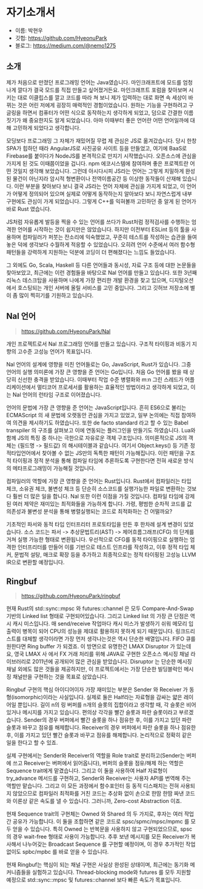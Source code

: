 # 자기소개서

- 이름: 박현우
- 깃헙: https://github.com/HyeonuPark
- 블로그: https://medium.com/@nemo1275

## 소개

제가 처음으로 만졌던 프로그래밍 언어는 Java였습니다. 마인크래프트에 모드를 엄청나게 깔다가 결국 모드를 직접 만들고 싶어졌거든요. 마인크래프트 포럼을 찾아보며 시키는 대로 이클립스를 깔고 코드를 따라 쳐 보니 제가 입력하는 대로 화면 속 세상이 바뀌는 것은 어린 저에게 굉장히 매력적인 경험이었습니다. 원하는 기능을 구현하려고 구글링을 하면서 컴퓨터가 어떤 식으로 동작하는지 생각하게 되었고, 덤으로 간결한 이름짓기가 왜 중요한지도 알게 되었습니다. 아마 이때부터 좋은 언어란 어떤 언어일까에 대해 고민하게 되었다고 생각합니다.

모딩보다 프로그래밍 그 자체가 재밌어질 무렵 제 관심은 JS로 옮겨갔습니다. 당시 한창 SPA가 힙하던 때라 AngularJS로 사진공유 사이트 등을 만들었고, 여기에 BaaS로 Firebase를 붙이다가 NodeJS를 본격적으로 만지기 시작했습니다. 오픈소스에 관심을 가지게 된 것도 이때쯤이었을 겁니다. npm 에코시스템에 참여하며 좋은 프로젝트란 어떤 것일지 생각해 보았습니다.
그런데 아시다시피 JS라는 언어는 그렇게 치밀하게 완성된 물건이 아닌지라 암시적 형변환이나 전역이름공간 등 이상한 동작들이 산재해 있습니다. 이런 부분을 찾아보다 보니 결국 JS라는 언어 자체에 관심을 가지게 되었고, 이 언어가 어떻게 정의되어 있으며 실제로 어떻게 동작하는지 알아보다 보니 자연스럽게 내부 구현에도 관심이 가게 되었습니다. 그렇게 C++를 익혀볼까 고민하던 중 알게 된 언어가 바로 Rust 였습니다.

JS처럼 자유롭게 발등을 찍을 수 있는 언어를 쓰다가 Rust처럼 정적검사를 수행하는 엄격한 언어를 시작하는 것이 쉽지만은 않았습니다. 하지만 이전부터 ESLint 등의 툴을 사용하며 컴파일러가 퍼붓는 잔소리에 익숙했었고, 꾸준히 테스트를 작성하는 습관을 들여놓은 덕에 생각보다 수월하게 적응할 수 있었습니다. 오히려 언어 수준에서 여러 함수형 패턴들을 강력하게 지원하는 덕분에 코딩이 더 편해졌다는 느낌도 들었습니다.

그 외에도 Go, Scala, Haskell 등 다른 언어들과 동시성, 자료 구조 등에 대한 논문들을 찾아보았고, 최근에는 이런 경험들을 바탕으로 Nal 언어를 만들고 있습니다. 또한 3년째 리눅스 데스크탑을 사용하며 나에게 가장 편리한 개발 환경을 찾고 있으며, 디지털오션에서 호스팅되는 개인 서버에 올릴 서비스를 고민 중입니다. 그리고 깃허브 저장소에 별이 좀 많이 찍히기를 기원하고 있습니다.

## Nal 언어

> https://github.com/HyeonuPark/Nal

개인 프로젝트로서 Nal 프로그래밍 언어를 만들고 있습니다. 구조적 타이핑과 비동기 지향의 고수준 고성능 언어가 목표입니다.

Nal 언어의 설계에 영향을 미친 언어들로는 Go, JavaScript, Rust가 있습니다. 그중 언어의 실행 의미론에 가장 큰 영향을 준 언어는 Go입니다. 처음 Go 언어를 봤을 때 상당히 신선한 충격을 받았습니다. 이때부터 작업 수준 병렬화와 m:n 그린 스레드가 어플리케이션에서 멀티코어 프로세서를 활용하는 효율적인 방법이라고 생각하게 되었고, 이는 Nal 언어의 런타임 구조로 이어졌습니다.

언어의 문법에 가장 큰 영향을 준 언어는 JavaScript입니다. 흔히 ES6으로 불리는 ECMAScript 의 새 문법에 오랫동안 관심을 가지고 있었고, 일부 논의에는 직접 참여하여 의견을 제시하기도 하였습니다. 또한 de facto standard 라고 할 수 있는 Babel transpiler 의 구조를 살펴보고 이에 연동되는 플러그인을 만들기도 하였습니다. Lua와 함께 JS의 특징 중 하나는 극한으로 자유로운 객체 구조입니다. 의미론적으로 JS의 객체는 {필드명 -> 필드값} 의 해시테이블과 같습니다. 여기서 Object.keys() 등 기존 정적타입언어에서 찾아볼 수 없는 JS만의 독특한 패턴이 가능해집니다. 이런 패턴을 구조적 타이핑과 정적 분석을 통해 컴파일 타임에 추론하도록 구현한다면 전혀 새로운 방식의 메타프로그래밍이 가능해질 것입니다.

컴파일러의 역할에 가장 큰 영향을 준 언어는 Rust입니다. Rust에서 컴파일러는 타입 체크, 소유권 체크, 불변성 체크 등 단순히 소스코드를 실행가능한 파일로 변환하는 것보다 훨씬 더 많은 일을 합니다. Nal 또한 이런 이점을 가질 것입니다. 컴파일 타임에 강제된 여러 제약은 재미있는 최적화들을 가능하게 합니다. 가령, 평범한 순차적 코드를 값 의존성과 불변성 분석을 통해 병렬실행되는 코드로 최적화하는 건 어떨까요?

기초적인 파서와 동적 타입 인터프리터 프로토타입을 만든 후 한차례 설계 변경이 있었습니다. 소스 코드는 파서 -> 추상문법트리(AST) -> 제어흐름그래프(CFG) 의 단계를 거쳐 실행 가능한 형태로 변환됩니다. 우선적으로 CFG를 동적 타이핑으로 실행하는 엄격한 인터프리터를 만들어 이를 기반으로 테스트 인프라를 작성하고, 이후 정적 타입 체커, 문법적 설탕, 매크로 확장 등을 추가하고 최종적으로는 정적 타이핑된 고성능 LLVM IR으로 변환할 예정입니다.

## Ringbuf

> https://github.com/HyeonuPark/ringbuf

현재 Rust의 std::sync::mpsc 와 futures::channel 은 모두 Compare-And-Swap 기반의 Linked list 형태로 구현되어있습니다. 그리고 Linked list 의 가장 큰 단점은 역시 캐시 미스입니다. 매 send/receive 작업마다 캐시 미스가 발생하기 쉬워 메모리 입출력이 병목이 되어 CPU의 성능을 제대로 활용하지 못하게 되기 때문입니다. 링크드리스트를 대체할 생각이라면 가장 먼저 생각나는것은 역시 단순한 배열입니다. FIFO 큐를 원한다면 Ring buffer 가 되겠죠. 이 방면으로 유명한건 LMAX Disruptor 가 있는데요, 영국 LMAX 사 에서 FX 거래 처리를 위해 JAVA로 구현한 오픈소스 메시징 채널 라이브러리로 2011년에 공개되어 많은 관심을 받았습니다. Disruptor 는 단순한 메시징 채널 외에도 많은 것들을 제공하지만, 이 프로젝트에서는 가장 단순한 빌딩블럭인 메시징 채널만을 구현하는 것을 목표로 삼았습니다.

Ringbuf 구현의 핵심 아이디어이자 가장 재미있는 부분은 Sender 와 Receiver 가 동형(isomorphic)이라는 사실입니다. 실제로 둘은 Half라는 자료형을 감싸는 얇은 레이어일 뿐입니다. 길이 n의 링 버퍼를 n개의 슬롯의 집합이라고 생각할 때, 각 슬롯은 비어 있거나 메시지를 가지고 있습니다. 편의상 각각을 빨간 슬롯과 파란 슬롯이라고 부르겠습니다. Sender의 경우 버퍼에서 빨간 슬롯을 하나 점유한 후, 이를 가지고 있던 파란 슬롯과 바꾸고 점유를 해제합니다. Receiver의 경우 버퍼에서 파란 슬롯을 하나 점유한 후, 이를 가지고 있던 빨간 슬롯과 바꾸고 점유를 해제합니다. 논리적으로 정확히 같은 일을 한다고 할 수 있죠.

실제 구현에서는 Sender와 Receiver의 역할을 Role trait로 분리하고(Sender는 버퍼에 쓰고 Receiver는 버퍼에서 읽어옵니다), 버퍼의 슬롯을 점유/해제 하는 역할은 Sequence trait에게 맡겼습니다. 그리고 이 둘을 사용하여 Half 자료형이 try_advance 메서드를 구현하고, Sender와 Receiver는 사용자 API를 번역해 주는 역할만 맡습니다. 그리고 이 모든 과정에서 함수포인터 등 동적 디스패치는 전혀 사용되지 않았으므로 컴파일러 최적화를 거친 코드는 추상화 없이 손으로 한땀 한땀 짜낸 코드와 이론상 같은 속도를 낼 수 있습니다. 그러니까, Zero-cost Abstraction 이죠.

현재 Sequence trait의 구현체는 Owned 와 Shared 의 두 가지로, 후자는 여러 작업간 공유가 가능합니다. 이 둘을 조합하면 같은 코드로 spsc/spmc/mpsc/mpmc 를 모두 얻을 수 있습니다. 특히 Owned 는 반복문을 사용하지 않고 구현되었으므로, spsc 의 경우 wait-free 형태로 사용이 가능합니다. 추후 보낸 메시지를 모든 Receiver가 복사해서 나누어갖는 Broadcast Sequence 를 구현할 예정이며, 이 경우 추가적인 작업 없이도 spbc/mpbc 를 바로 얻을 수 있습니다.

현재 Ringbuf는 핵심이 되는 채널 구현은 사실상 완성된 상태이며, 최근에는 동기화 메커니즘들을 실험하고 있습니다. Thread-blocking mode와 futures 를 모두 지원할 예정으로 std::sync::mpsc 및 futures::channel 보다 빠른 속도가 목표입니다.
